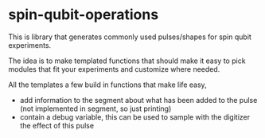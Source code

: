 # spin-qubit-operations

This is library that generates commonly used pulses/shapes for spin qubit experiments.

The idea is to make templated functions that should make it easy to pick modules that fit your experiments and customize where needed.

All the templates a few build in functions that make life easy,
* add information to the segment about what has been added to the pulse (not implemented in segment, so just printing)
* contain a debug variable, this can be used to sample with the digitizer the effect of this pulse
